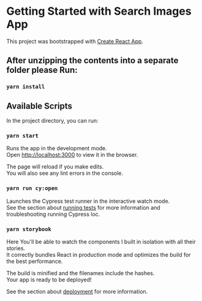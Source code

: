 # Getting Started with Search Images App

This project was bootstrapped with [Create React App](https://github.com/facebook/create-react-app).

## After unzipping the contents into a separate folder please Run:

### `yarn install`

## Available Scripts

In the project directory, you can run:

### `yarn start`

Runs the app in the development mode.\
Open [http://localhost:3000](http://localhost:3000) to view it in the browser.

The page will reload if you make edits.\
You will also see any lint errors in the console.

### `yarn run cy:open`

Launches the Cypress test runner in the interactive watch mode.\
See the section about [running tests](https://docs.cypress.io/guides/getting-started/installing-cypress) for more information and troubleshooting running Cypress loc.

### `yarn storybook`

Here You'll be able to watch the components I built in isolation with all their stories.\
It correctly bundles React in production mode and optimizes the build for the best performance.

The build is minified and the filenames include the hashes.\
Your app is ready to be deployed!

See the section about [deployment](https://facebook.github.io/create-react-app/docs/deployment) for more information.
